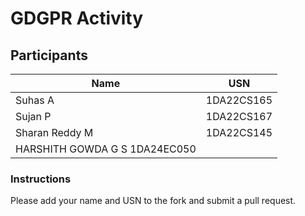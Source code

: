 # GDGPR Activity

## Participants

| Name   | USN        |
|--------|------------|
| Suhas A| 1DA22CS165 |
| Sujan P| 1DA22CS167 |
| Sharan Reddy M| 1DA22CS145|
|HARSHITH GOWDA G S 1DA24EC050 |
### Instructions
Please add your name and USN to the fork and submit a pull request.

